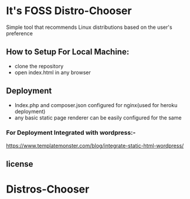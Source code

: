 # It's FOSS Distro-Chooser
Simple tool that recommends Linux distributions based on the user's preference

## How to Setup For Local Machine:

* clone the repository
* open index.html in any browser

## Deployment

* Index.php and composer.json configured for nginx(used for heroku deployment)
* any basic static page renderer can be easily configured for the same 

### For Deployment Integrated with wordpress:-
  https://www.templatemonster.com/blog/integrate-static-html-wordpress/
  
## license
# Distros-Chooser
